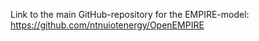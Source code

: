 Link to the main GitHub-repository for the EMPIRE-model: https://github.com/ntnuiotenergy/OpenEMPIRE
